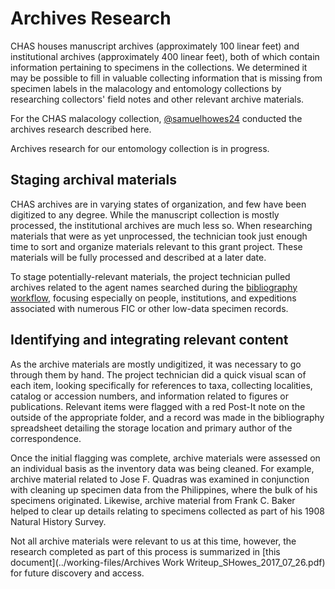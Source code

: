 # Archives Research

CHAS houses manuscript archives (approximately 100 linear feet) and institutional archives (approximately 400 linear feet), both of which contain information pertaining to specimens in the collections. We determined it may be possible to fill in valuable collecting information that is missing from specimen labels in the malacology and
entomology collections by researching collectors' field notes and other relevant archive materials.

For the CHAS malacology collection,
[@samuelhowes24](https://github.com/samuelhowes24) conducted the archives research described here.

Archives research for our entomology collection is in progress.

## Staging archival materials

CHAS archives are in varying states of organization, and few have been digitized to any degree. While the manuscript collection is mostly processed, the institutional archives are much less so. When researching materials that were as yet unprocessed, the technician took just enough time to sort and organize materials relevant to this grant project. These materials will be fully processed and described at a later date.

To stage potentially-relevant materials, the project technician pulled archives related to the agent names searched during the [bibliography workflow](bibliographic-references.workflow), focusing especially on people, institutions, and expeditions associated with numerous FIC or other low-data specimen records.

## Identifying and integrating relevant content

As the archive materials are mostly undigitized, it was necessary to go through them by hand. The project technician did a quick visual scan of each item, looking specifically for references to taxa, collecting localities, catalog or accession numbers, and information related to figures or publications. Relevant items were flagged with a red Post-It note on the outside of the appropriate folder, and a record was made in the bibliography spreadsheet detailing the storage location and primary author of the correspondence.

Once the initial flagging was complete, archive materials were assessed on an individual basis as the inventory data was being cleaned. For example, archive material related to Jose F. Quadras was examined in conjunction with cleaning up specimen data from the Philippines, where the bulk of his specimens originated. Likewise, archive material from Frank C. Baker helped to clear up details relating to specimens collected as part of his 1908 Natural History Survey.

Not all archive materials were relevant to us at this time, however, the research completed as part of this process is summarized in [this document](../working-files/Archives Work Writeup_SHowes_2017_07_26.pdf) for future discovery and access.
